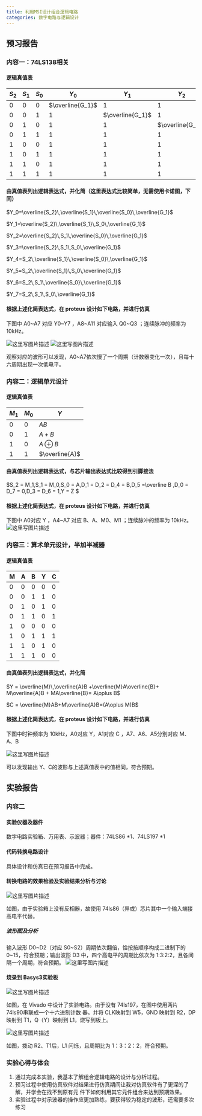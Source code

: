 ```yaml
---
title: 利用MSI设计组合逻辑电路
categories: 数字电路与逻辑设计
---
```

## 预习报告

### 内容一：74LS138相关

#### 逻辑真值表

|$S_2$|$S_1$|$S_0$|$Y_0$|$Y_1$|$Y_2$|$Y_3$|$Y_4$|$Y_5$|$Y_6$|$Y_7$|
|-|-|-|-|-|-|-|-|-|-|-|
|0|0|0|$\overline{G_1}$|1|1|1|1|1|1|1|
|0|0|1|1|$\overline{G_1}$|1|1|1|1|1|1|
|0|1|0|1|1|$\overline{G_1}$|1|1|1|1|1|
|0|1|1|1|1|1|$\overline{G_1}$|1|1|1|1|
|1|0|0|1|1|1|1|$\overline{G_1}$|1|1|1|
|1|0|1|1|1|1|1|1|$\overline{G_1}$|1|1|
|1|1|0|1|1|1|1|1|1|$\overline{G_1}$|1|
|1|1|1|1|1|1|1|1|1|1|$\overline{G_1}$|

#### 由真值表列出逻辑表达式，并化简（这里表达式比较简单，无需使用卡诺图，下同）

$Y_0=\overline{S_2}\,\overline{S_1}\,\overline{S_0}\,\overline{G_1}$

$Y_1=\overline{S_2}\,\overline{S_1}\,S_0\,\overline{G_1}$

$Y_2=\overline{S_2}\,S_1\,\overline{S_0}\,\overline{G_1}$

$Y_3=\overline{S_2}\,S_1\,S_0\,\overline{G_1}$

$Y_4=S_2\,\overline{S_1}\,\overline{S_0}\,\overline{G_1}$

$Y_5=S_2\,\overline{S_1}\,S_0\,\overline{G_1}$

$Y_6=S_2\,S_1\,\overline{S_0}\,\overline{G_1}$

$Y_7=S_2\,S_1\,S_0\,\overline{G_1}$

#### 根据上述化简表达式，在 proteus 设计如下电路，并进行仿真

下图中 A0~A7 对应 Y0~Y7 ，A8~A11 对应输入 Q0~Q3 ；连续脉冲的频率为 10kHz。

![这里写图片描述](https://img-blog.csdn.net/20180828230959825)
![这里写图片描述](https://img-blog.csdn.net/20180828231102955)

观察对应的波形可以发现，A0~A7依次慢了一个周期（计数器变化一次），且每十六周期出现一次低电平。
### 内容二：逻辑单元设计

#### 逻辑真值表

|$M_1$|$M_0$|$Y$|
|-|-|-|
|0|0|$AB$|
|0|1|$A+B$|
|1|0|$A\oplus B$ |
|1|1|$\overline{A}$|

#### 由真值表列出逻辑表达式，与芯片输出表达式比较得到引脚接法

$S_2 = M_1,S_1 = M_0,S_0 = A,D_1 = D_2 = D_4 = B,D_5 =\overline B ,D_0 = D_7 = 0,D_3 = D_6 = 1,Y = Z $

#### 根据上述化简表达式，在 proteus 设计如下电路，并进行仿真

下图中 A0对应 Y ，A4~A7 对应 B、A、M0、M1 ；连续脉冲的频率为 10kHz。
![这里写图片描述](https://img-blog.csdn.net/20180828231620442)

### 内容三：算术单元设计，半加半减器

#### 逻辑真值表

|M|A|B|Y|C|
|-|-|-|-|-|
|0|0|0|0|0|
|0|0|1|1|0|
|0|1|0|1|0|
|0|1|1|0|1|
|1|0|0|0|0|
|1|0|1|1|1|
|1|1|0|1|0|
|1|1|1|0|0|

#### 由真值表列出逻辑表达式，并化简

$Y = \overline{M}\,\overline{A}B +\overline{M}A\overline{B}+ M\overline{A}B + MA\overline{B}= A\oplus B$

$C = \overline{M}AB+M\overline{A}B=(A\oplus M)B$

#### 根据上述化简表达式，在 proteus 设计如下电路，并进行仿真

下图中时钟频率为 10kHz，A0对应 Y，A1对应 C ，A7、A6、A5分别对应 M、A、B

![这里写图片描述](https://img-blog.csdn.net/20180828231946894)

可以发现输出 Y、C的波形与上述真值表中的值相同，符合预期。

## 实验报告

### 内容二

#### 实验仪器及器件

数字电路实验箱、万用表、示波器；器件：74LS86 *1、74LS197 *1

#### 代码转换电路设计

具体设计和仿真已在预习报告中完成。

#### 转换电路的效果检验及实验结果分析与讨论

![这里写图片描述](https://img-blog.csdn.net/2018082823261141)

如图，由于实验箱上没有反相器，故使用 74ls86（异或）芯片其中一个输入端接高电平代替。

##### 波形图及分析

输入波形 D0~D2（对应 S0~S2）周期依次翻倍，恰按按顺序构成二进制下的 0~15，符合预期；输出波形 D3 中，四个高电平的周期比依次为 1:3:2:2，且各间隔一个周期，符合预期。
![这里写图片描述](https://img-blog.csdn.net/20180828232814720)

#### 烧录到 Basys3实验板

![这里写图片描述](https://img-blog.csdn.net/20180828232955991)

如图，在 Vivado 中设计了实验电路。由于没有 74ls197，在图中使用两片 74ls90串联成一个十六进制计数 器。并将 CLK映射到 W5，GND 映射到 R2，DP映射到 T1，Q（Y）映射到 L1，烧写到板上。

![这里写图片描述](https://img-blog.csdn.net/20180828233205288)

如图，拨动 R2、T1后，L1 闪烁，且周期比为 1：3：2：2，符合预期。

### 实验心得与体会

1. 通过完成本实验，我基本了解组合逻辑电路的设计与分析过程。
2. 预习过程中使用仿真软件对结果进行仿真期间让我对仿真软件有了更深的了解，并学会在找不到原有元 件下如何利用其它元件组合来达到预期效果。
3. 实验过程中对示波器的操作应更加熟练，要获得较为稳定的波形，还需要多次练习
